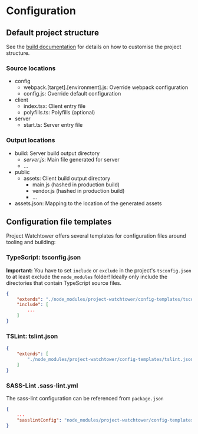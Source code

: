# Configuration

## Default project structure

See the [build documentation](./build.md) for details on how to customise the project structure.

### Source locations

* config
    * webpack.[target].[environment].js: Override webpack configuration
    * config.js: Override default configuration
* client
    * index.tsx: Client entry file
    * polyfills.ts: Polyfills (optional)
* server
    * start.ts: Server entry file

### Output locations

* build: Server build output directory
    * *server.js*: Main file generated for server
    * ...
* public
    * assets: Client build output directory
        * main.js (hashed in production build)
        * vendor.js (hashed in production build)
        * ...
* assets.json: Mapping to the location of the generated assets

## Configuration file templates

Project Watchtower offers several templates for configuration files around tooling and building:

### TypeScript: tsconfig.json

**Important:** You have to set `include` or `exclude` in the project's `tsconfig.json` to at least exclude the `node_modules` folder! Ideally only include the directories that contain TypeScript source files.

```json
{
    "extends": "./node_modules/project-watchtower/config-templates/tsconfig.json",
    "include": [
        ...
    ]
}

```

### TSLint: tslint.json

```json
{
    "extends": [
        "./node_modules/project-watchtower/config-templates/tslint.json"
    ]
}

```

### SASS-Lint .sass-lint.yml

The sass-lint configuration can be referenced from `package.json`

```json
{
    ...
    "sasslintConfig": "node_modules/project-watchtower/config-templates/.sass-lint.yml"
}
```
